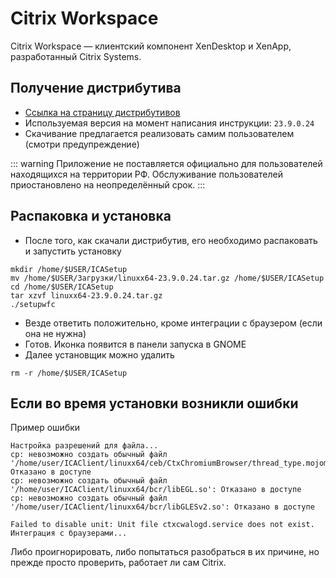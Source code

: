 # Citrix Workspace

Citrix Workspace — клиентский компонент XenDesktop и XenApp, разработанный Citrix Systems.

## Получение дистрибутива

-   [Ссылка на страницу дистрибутивов](https://www.citrix.com/downloads/workspace-app/linux/workspace-app-for-linux-latest.html)
-   Используемая версия на момент написания инструкции: `23.9.0.24`
-   Скачивание предлагается реализовать самим пользователем (смотри предупреждение)

::: warning
Приложение не поставляется официально для пользователей находящихся на территории РФ.
Обслуживание пользователей приостановлено на неопределённый срок.
:::

## Распаковка и установка

-   После того, как скачали дистрибутив, его необходимо распаковать и запустить установку

```shell
mkdir /home/$USER/ICASetup
mv /home/$USER/Загрузки/linuxx64-23.9.0.24.tar.gz /home/$USER/ICASetup
cd /home/$USER/ICASetup
tar xzvf linuxx64-23.9.0.24.tar.gz
./setupwfc
```

-   Везде ответить положительно, кроме интеграции с браузером (если она не нужна)
-   Готов. Иконка появится в панели запуска в GNOME
-   Далее установщик можно удалить

```shell
rm -r /home/$USER/ICASetup
```

## Если во время установки возникли ошибки

Пример ошибки

```
Настройка разрешений для файла...
cp: невозможно создать обычный файл '/home/user/ICAClient/linuxx64/ceb/CtxChromiumBrowser/thread_type.mojom.m.js': Отказано в доступе
cp: невозможно создать обычный файл '/home/user/ICAClient/linuxx64/bcr/libEGL.so': Отказано в доступе
cp: невозможно создать обычный файл '/home/user/ICAClient/linuxx64/bcr/libGLESv2.so': Отказано в доступе

Failed to disable unit: Unit file ctxcwalogd.service does not exist.
Интеграция с браузерами...
```

Либо проигнорировать, либо попытаться разобраться в их причине, но прежде просто проверить, работает ли сам Citrix.
